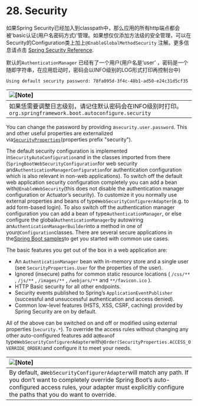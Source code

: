 # 28. Security

如果Spring Security已经加入到classpath中，那么应用的所有http端点都会被'basic认证\(用户名密码方式\)'管理。如果想仅仅添加方法级的安全管理，可以在Security的Configuration类上加上`@EnableGlobalMethodSecurity` 注解。更多信息请点击 [Spring Security Reference](http://docs.spring.io/spring-security/site/docs/4.2.2.RELEASE/reference/htmlsingle#jc-method).

默认的`AuthenticationManager` 已经有了一个用户\(用户名是‘user’ ，密码是一个随即字符串，在应用启动时，密码会以INFO级别的LOG形式打印再控制台中\)

```
Using default security password: 78fa095d-3f4c-48b1-ad50-e24c31d5cf35
```

| ![](http://docs.spring.io/spring-boot/docs/1.5.3.RELEASE/reference/htmlsingle/images/note.png.pagespeed.ce.9zQ_1wVwzR.png "\[Note\]") |
| :--- |
| 如果恁需要调整日志级别，请记住默认密码会在INFO级别时打印。`org.springframework.boot.autoconfigure.security` |

You can change the password by providing a`security.user.password`. This and other useful properties are externalized via[`SecurityProperties`](https://github.com/spring-projects/spring-boot/tree/v1.5.3.RELEASE/spring-boot-autoconfigure/src/main/java/org/springframework/boot/autoconfigure/security/SecurityProperties.java)\(properties prefix "security"\).

The default security configuration is implemented in`SecurityAutoConfiguration`and in the classes imported from there \(`SpringBootWebSecurityConfiguration`for web security and`AuthenticationManagerConfiguration`for authentication configuration which is also relevant in non-web applications\). To switch off the default web application security configuration completely you can add a bean with`@EnableWebSecurity`\(this does not disable the authentication manager configuration or Actuator’s security\). To customize it you normally use external properties and beans of type`WebSecurityConfigurerAdapter`\(e.g. to add form-based login\). To also switch off the authentication manager configuration you can add a bean of type`AuthenticationManager`, or else configure the global`AuthenticationManager`by autowiring an`AuthenticationManagerBuilder`into a method in one of your`@Configuration`classes. There are several secure applications in the[Spring Boot samples](https://github.com/spring-projects/spring-boot/tree/v1.5.3.RELEASE/spring-boot-samples/)to get you started with common use cases.

The basic features you get out of the box in a web application are:

* An
  `AuthenticationManager`
  bean with in-memory store and a single user \(see
  `SecurityProperties.User`
  for the properties of the user\).
* Ignored \(insecure\) paths for common static resource locations \(
  `/css/**`
  ,
  `/js/**`
  ,
  `/images/**`
  ,
  `/webjars/**`
  and
  `**/favicon.ico`
  \).
* HTTP Basic security for all other endpoints.
* Security events published to Spring’s
  `ApplicationEventPublisher`
  \(successful and unsuccessful authentication and access denied\).
* Common low-level features \(HSTS, XSS, CSRF, caching\) provided by Spring Security are on by default.

All of the above can be switched on and off or modified using external properties \(`security.*`\). To override the access rules without changing any other auto-configured features add a`@Bean`of type`WebSecurityConfigurerAdapter`with`@Order(SecurityProperties.ACCESS_OVERRIDE_ORDER)`and configure it to meet your needs.

| ![](http://docs.spring.io/spring-boot/docs/1.5.3.RELEASE/reference/htmlsingle/images/note.png.pagespeed.ce.9zQ_1wVwzR.png "\[Note\]") |
| :--- |
| By default, a`WebSecurityConfigurerAdapter`will match any path. If you don’t want to completely override Spring Boot’s auto-configured access rules, your adapter must explicitly configure the paths that you do want to override. |



